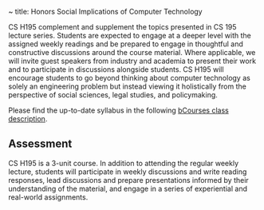 ~ title: Honors Social Implications of Computer Technology

CS H195 complement and supplement the topics presented in CS 195 lecture series. Students are expected to engage at a deeper level with the assigned weekly readings and be prepared to engage in thoughtful and constructive discussions around the course material. Where applicable, we will invite guest speakers from industry and academia to present their work and to participate in discussions alongside students. CS H195 will encourage students to go beyond thinking about computer technology as solely an engineering problem but instead viewing it holistically from the perspective of social sciences, legal studies, and policymaking. 

Please find the up-to-date syllabus in the following [bCourses class description](https://bcourses.berkeley.edu/courses/1510096).

Assessment
---------------
CS H195 is a 3-unit course. In addition to attending the regular weekly lecture, students will participate in weekly discussions and write reading responses, lead discussions and prepare presentations informed by their understanding of the material, and engage in a series of experiential and real-world assignments.
